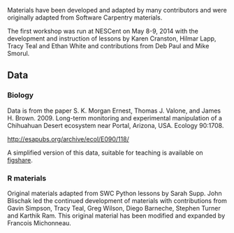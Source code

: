 Materials have been developed and adapted by many contributors and were
originally adapted from Software Carpentry materials.

The first workshop was run at NESCent on May 8-9, 2014 with the development and
instruction of lessons by Karen Cranston, Hilmar Lapp, Tracy Teal and Ethan
White and contributions from Deb Paul and Mike Smorul.

## Data

### Biology

Data is from the paper S. K. Morgan Ernest, Thomas J. Valone, and James
H. Brown. 2009. Long-term monitoring and experimental manipulation of a
Chihuahuan Desert ecosystem near Portal, Arizona, USA. Ecology 90:1708.

http://esapubs.org/archive/ecol/E090/118/

A simplified version of this data, suitable for teaching is available on
[figshare](https://dx.doi.org/10.6084/m9.figshare.1314459.v5).

### R materials

Original materials adapted from SWC Python lessons by Sarah Supp.  John Blischak
led the continued development of materials with contributions from Gavin
Simpson, Tracy Teal, Greg Wilson, Diego Barneche, Stephen Turner and Karthik
Ram. This original material has been modified and expanded by Francois Michonneau.
